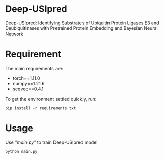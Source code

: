 # Deep-USIpred
Deep-USIpred: Identifying Substrates of Ubiquitin Protein Ligases E3 and Deubiquitinases with Pretrained Protein Embedding and Bayesian Neural Network


# Requirement

The main requirements are:

- torch==1.11.0
- numpy==1.21.6
- seqvec==0.4.1

<p> To get the environment settled quickly, run: </p>

```
pip install -r requirements.txt
```

# Usage
Use *"main.py"* to train Deep-USIpred model
```
python main.py
```
